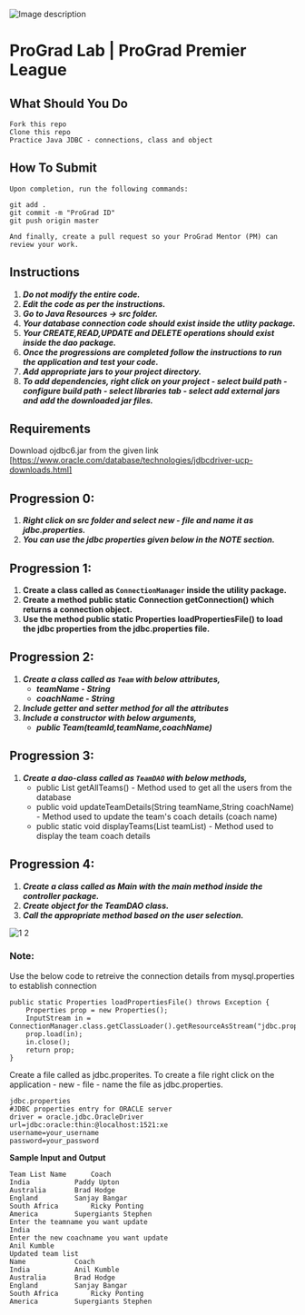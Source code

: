 ![Image description](https://i1.faceprep.in/ProGrad/face-logo-resized.png)

# ProGrad Lab | ProGrad Premier League




## What Should You Do
```
Fork this repo
Clone this repo
Practice Java JDBC - connections, class and object
```

## How To Submit
```
Upon completion, run the following commands:

git add .
git commit -m "ProGrad ID"
git push origin master

And finally, create a pull request so your ProGrad Mentor (PM) can review your work.
```

## Instructions

1. ***Do not modify the entire code.***
2. ***Edit the code as per the instructions.***
3. ***Go to Java Resources -> src folder.***
4. ***Your database connection code should exist inside the utlity package.***
5. ***Your CREATE,READ,UPDATE and DELETE operations should exist inside the dao package.***
6. ***Once the progressions are completed follow the instructions to run the application and test your code.***
7. ***Add appropriate jars to your project directory.***
8. ***To add dependencies, right click on your project - select build path - configure build path - select libraries tab - select add external jars and add the downloaded jar files.***

## Requirements
Download ojdbc6.jar from the given link [https://www.oracle.com/database/technologies/jdbcdriver-ucp-downloads.html]


## Progression 0:

1. ***Right click on src folder and select new - file and name it as jdbc.properties.***
2. ***You can use the jdbc properties given below in the NOTE section.***

## Progression 1:

1. **Create a class called as `ConnectionManager` inside the utility package.**
2. **Create a method public static Connection getConnection() which returns a connection object.** 
3. **Use the method public static Properties loadPropertiesFile() to load the jdbc properties from the jdbc.properties file.**

## Progression 2:

1. ***Create a class called as `Team` with below attributes,***
	- ***teamName - String*** 
	- ***coachName - String***
2. ***Include getter and setter method for all the attributes***
3. ***Include a constructor with below arguments,***
	- ***public Team(teamld,teamName,coachName)***

## Progression 3:

1. ***Create a dao-class called as `TeamDAO` with below methods,***
	- public List<Team> getAllTeams() - Method used to get all the users from the database
	- public void updateTeamDetails(String teamName,String coachName) - Method used to update the team's coach details (coach name) 
	- public static void displayTeams(List<Team> teamList) - Method used to display the team coach details


## Progression 4:
1. ***Create a class called as Main with the main method inside the controller package.***
2. ***Create object for the TeamDAO class.***
3. ***Call the appropriate method based on the user selection.***


![1 2](https://user-images.githubusercontent.com/61002120/76416050-5807d380-63c0-11ea-8d52-9e8750e800f9.png)


### Note:

Use the below code to retreive the connection details from mysql.properties to establish connection
```
public static Properties loadPropertiesFile() throws Exception {
	Properties prop = new Properties();	
	InputStream in = ConnectionManager.class.getClassLoader().getResourceAsStream("jdbc.properties");
	prop.load(in);
	in.close(); 
	return prop;
}
```    
Create a file called as jdbc.properites. To create a file right click on the application - new - file - name the file as jdbc.properties.
```
jdbc.properties
#JDBC properties entry for ORACLE server
driver = oracle.jdbc.OracleDriver
url=jdbc:oracle:thin:@localhost:1521:xe
username=your_username
password=your_password

```

**Sample Input and Output**
```
Team List Name 		Coach 
India		 	Paddy Upton 
Australia 		Brad Hodge 
England			Sanjay Bangar 
South Africa		Ricky Ponting 
America			Supergiants Stephen 
Enter the teamname you want update 
India 
Enter the new coachname you want update 
Anil Kumble 
Updated team list 
Name 			Coach
India		 	Anil Kumble
Australia 		Brad Hodge 
England			Sanjay Bangar 
South Africa		Ricky Ponting 
America			Supergiants Stephen 
```
